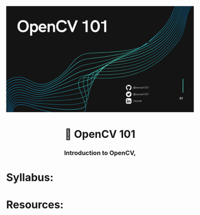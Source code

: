 <div align="center">
    <img src="assets/cover.png" />
    <h1>👀 OpenCV 101</h1>
    <h3>Introduction to OpenCV, </h3>
</div>

# Syllabus:



# Resources:
